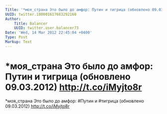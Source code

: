 ```yaml
---
Title: '*моя_страна Это было до амфор: Путин и тигрица (обновлено 09.03.2012) http://t.co/iMyjto8r'
UUID: twitter.180001617683292160
Author:
    Title: Balancer
    UUID: twitter.user.balancer73
Date: 'Wed, 14 Mar 2012 22:45:04 +0400'
Type: Post
Markup: Text
---
```


# *моя_страна Это было до амфор: Путин и тигрица (обновлено 09.03.2012) http://t.co/iMyjto8r

*моя_страна Это было до амфор: #Путин и #тигрица (обновлено
09.03.2012) http://t.co/iMyjto8r